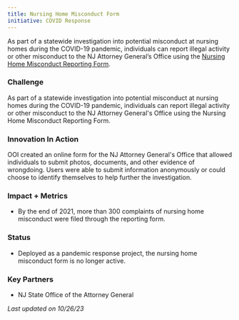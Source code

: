 ```yaml
---
title: Nursing Home Misconduct Form
initiative: COVID Response
---
```


As part of a statewide investigation into potential misconduct at nursing homes during the COVID-19 pandemic, individuals can report illegal activity or other misconduct to the NJ Attorney General’s Office using the [Nursing Home Misconduct Reporting Form](https://covid19.nj.gov/ltc).

### Challenge

As part of a statewide investigation into potential misconduct at nursing homes during the COVID-19 pandemic, individuals can report illegal activity or other misconduct to the NJ Attorney General's Office using the Nursing Home Misconduct Reporting Form.

### Innovation In Action

OOI created an online form for the NJ Attorney General's Office that allowed individuals to submit photos, documents, and other evidence of wrongdoing. Users were able to submit information anonymously or could choose to identify themselves to help further the investigation.

### Impact + Metrics

-   By the end of 2021, more than 300 complaints of nursing home misconduct were filed through the reporting form.

### Status

-   Deployed as a pandemic response project, the nursing home misconduct form is no longer active.

### Key Partners

-   NJ State Office of the Attorney General

*Last updated on 10/26/23*